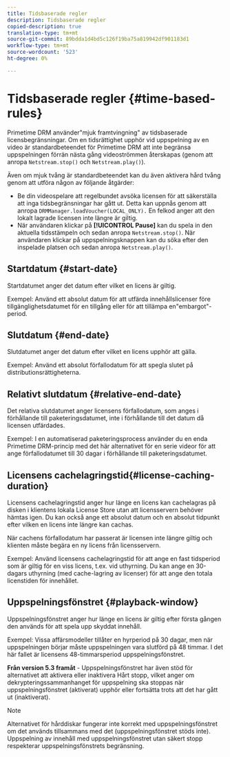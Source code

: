 ```yaml
---
title: Tidsbaserade regler
description: Tidsbaserade regler
copied-description: true
translation-type: tm+mt
source-git-commit: 89bdda1d4bd5c126f19ba75a819942df901183d1
workflow-type: tm+mt
source-wordcount: '523'
ht-degree: 0%

---
```



# Tidsbaserade regler {#time-based-rules}

Primetime DRM använder&quot;mjuk framtvingning&quot; av tidsbaserade licensbegränsningar. Om en tidsrättighet upphör vid uppspelning av en video är standardbeteendet för Primetime DRM att inte begränsa uppspelningen förrän nästa gång videoströmmen återskapas (genom att anropa `Netstream.stop()` och `Netstream.play()`).

Även om mjuk tvång är standardbeteendet kan du även aktivera hård tvång genom att utföra någon av följande åtgärder:

* Be din videospelare att regelbundet avsöka licensen för att säkerställa att inga tidsbegränsningar har gått ut. Detta kan uppnås genom att anropa `DRMManager.loadVoucher(LOCAL_ONLY).` En felkod anger att den lokalt lagrade licensen inte längre är giltig.
* När användaren klickar på **[!UICONTROL Pause]** kan du spela in den aktuella tidsstämpeln och sedan anropa `Netstream.stop()`. När användaren klickar på uppspelningsknappen kan du söka efter den inspelade platsen och sedan anropa `Netstream.play()`.

## Startdatum {#start-date}

Startdatumet anger det datum efter vilket en licens är giltig.

Exempel: Använd ett absolut datum för att utfärda innehållslicenser före tillgänglighetsdatumet för en tillgång eller för att tillämpa en&quot;embargot&quot;-period.

## Slutdatum {#end-date}

Slutdatumet anger det datum efter vilket en licens upphör att gälla.

Exempel: Använd ett absolut förfallodatum för att spegla slutet på distributionsrättigheterna.

## Relativt slutdatum {#relative-end-date}

Det relativa slutdatumet anger licensens förfallodatum, som anges i förhållande till paketeringsdatumet, inte i förhållande till det datum då licensen utfärdades.

Exempel: I en automatiserad paketeringsprocess använder du en enda Primetime DRM-princip med det här alternativet för en serie videor för att ange förfallodatumet till 30 dagar i förhållande till paketeringsdatumet.

## Licensens cachelagringstid{#license-caching-duration}

Licensens cachelagringstid anger hur länge en licens kan cachelagras på disken i klientens lokala License Store utan att licensservern behöver hämtas igen. Du kan också ange ett absolut datum och en absolut tidpunkt efter vilken en licens inte längre kan cachas.

När cachens förfallodatum har passerat är licensen inte längre giltig och klienten måste begära en ny licens från licensservern.

Exempel: Använd licensens cachelagringstid för att ange en fast tidsperiod som är giltig för en viss licens, t.ex. vid uthyrning. Du kan ange en 30-dagars uthyrning (med cache-lagring av licenser) för att ange den totala licenstiden för innehållet.

## Uppspelningsfönstret {#playback-window}

Uppspelningsfönstret anger hur länge en licens är giltig efter första gången den används för att spela upp skyddat innehåll.

Exempel: Vissa affärsmodeller tillåter en hyrperiod på 30 dagar, men när uppspelningen börjar måste uppspelningen vara slutförd på 48 timmar. I det här fallet är licensens 48-timmarsperiod uppspelningsfönstret.

**Från version 5.3 framåt**  - Uppspelningsfönstret har även stöd för alternativet att aktivera eller inaktivera Hårt stopp, vilket anger om dekrypteringssammanhanget för uppspelning ska stoppas när uppspelningsfönstret (aktiverat) upphör eller fortsätta trots att det har gått ut (inaktiverat).

>[!NOTE]
>
>Alternativet för hårddiskar fungerar inte korrekt med uppspelningsfönstret om det används tillsammans med det (uppspelningsfönstret stöds inte). Uppspelning av innehåll med uppspelningsfönstret utan säkert stopp respekterar uppspelningsfönstrets begränsning.